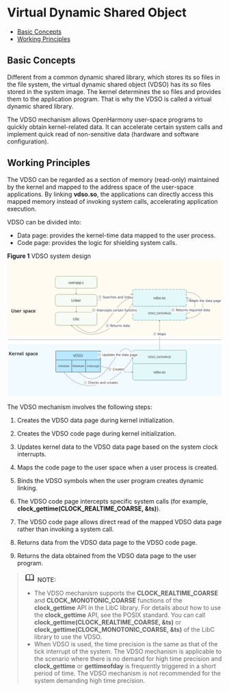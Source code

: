 # Virtual Dynamic Shared Object<a name="EN-US_TOPIC_0000001078863800"></a>

-   [Basic Concepts](#section174577181688)
-   [Working Principles](#section546363114810)

## Basic Concepts<a name="section174577181688"></a>

Different from a common dynamic shared library, which stores its so files in the file system, the virtual dynamic shared object \(VDSO\) has its so files stored in the system image. The kernel determines the so files and provides them to the application program. That is why the VDSO is called a virtual dynamic shared library.

The VDSO mechanism allows OpenHarmony user-space programs to quickly obtain kernel-related data. It can accelerate certain system calls and implement quick read of non-sensitive data \(hardware and software configuration\).

## Working Principles<a name="section546363114810"></a>

The VDSO can be regarded as a section of memory \(read-only\) maintained by the kernel and mapped to the address space of the user-space applications. By linking  **vdso.so**, the applications can directly access this mapped memory instead of invoking system calls, accelerating application execution.

VDSO can be divided into:

-   Data page: provides the kernel-time data mapped to the user process.
-   Code page: provides the logic for shielding system calls.

**Figure  1**  VDSO system design<a name="fig1986131094711"></a>  
![](figure/vdso-system-design.jpg "vdso-system-design")

The VDSO mechanism involves the following steps:

1. Creates the VDSO data page during kernel initialization.

2. Creates the VDSO code page during kernel initialization.

3. Updates kernel data to the VDSO data page based on the system clock interrupts.

4. Maps the code page to the user space when a user process is created.

5. Binds the VDSO symbols when the user program creates dynamic linking.

6. The VDSO code page intercepts specific system calls \(for example,  **clock\_gettime\(CLOCK\_REALTIME\_COARSE, &ts\)**\).

7. The VDSO code page allows direct read of the mapped VDSO data page rather than invoking a system call.

8. Returns data from the VDSO data page to the VDSO code page.

9. Returns the data obtained from the VDSO data page to the user program.

>![](../public_sys-resources/icon-note.gif) **NOTE:** 
>-   The VDSO mechanism supports the  **CLOCK\_REALTIME\_COARSE**  and  **CLOCK\_MONOTONIC\_COARSE**  functions of the  **clock\_gettime**  API in the LibC library. For details about how to use the  **clock\_gettime**  API, see the POSIX standard. You can call  **clock\_gettime\(CLOCK\_REALTIME\_COARSE, &ts\)**  or  **clock\_gettime\(CLOCK\_MONOTONIC\_COARSE, &ts\)**  of the LibC library to use the VDSO.
>-   When VDSO is used, the time precision is the same as that of the tick interrupt of the system. The VDSO mechanism is applicable to the scenario where there is no demand for high time precision and  **clock\_gettime**  or  **gettimeofday**  is frequently triggered in a short period of time. The VDSO mechanism is not recommended for the system demanding high time precision.

